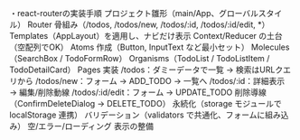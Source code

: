 ・react-routerの実装手順
プロジェクト雛形（main/App、グローバルスタイル）
Router 骨組み（/todos, /todos/new, /todos/:id, /todos/:id/edit, *）
Templates（AppLayout）を適用し、ナビだけ表示
Context/Reducer の土台（空配列でOK）
Atoms 作成（Button, InputText など最小セット）
Molecules（SearchBox / TodoFormRow）
Organisms（TodoList / TodoListItem / TodoDetailCard）
Pages 実装
/todos：ダミーデータで一覧 → 検索はURLクエリから
/todos/new：フォーム → ADD_TODO → 一覧へ
/todos/:id：詳細表示 → 編集/削除動線
/todos/:id/edit：フォーム → UPDATE_TODO
削除導線（ConfirmDeleteDialog → DELETE_TODO）
永続化（storage モジュールで localStorage 連携）
バリデーション（validators で共通化、フォームに組み込み）
空/エラー/ローディング 表示の整備
